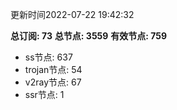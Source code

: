 更新时间2022-07-22 19:42:32

**总订阅: 73**
**总节点: 3559**
**有效节点: 759**
- ss节点: 637
- trojan节点: 54
- v2ray节点: 67
- ssr节点: 1
